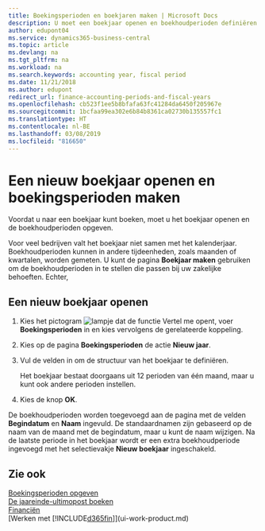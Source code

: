 ```yaml
---
title: Boekingsperioden en boekjaren maken | Microsoft Docs
description: U moet een boekjaar openen en boekhoudperioden definiëren voordat u in een boekjaar kunt boeken.
author: edupont04
ms.service: dynamics365-business-central
ms.topic: article
ms.devlang: na
ms.tgt_pltfrm: na
ms.workload: na
ms.search.keywords: accounting year, fiscal period
ms.date: 11/21/2018
ms.author: edupont
redirect_url: finance-accounting-periods-and-fiscal-years
ms.openlocfilehash: cb523f1ee5b8bfafa63fc41284da6450f205967e
ms.sourcegitcommit: 1bcfaa99ea302e6b84b8361ca02730b135557fc1
ms.translationtype: HT
ms.contentlocale: nl-BE
ms.lasthandoff: 03/08/2019
ms.locfileid: "816650"
---
```

# <a name="open-a-new-fiscal-year-and-create-accounting-periods"></a>Een nieuw boekjaar openen en boekingsperioden maken
Voordat u naar een boekjaar kunt boeken, moet u het boekjaar openen en de boekhoudperioden opgeven.  

Voor veel bedrijven valt het boekjaar niet samen met het kalenderjaar. Boekhoudperioden kunnen in andere tijdeenheden, zoals maanden of kwartalen, worden gemeten. U kunt de pagina **Boekjaar maken** gebruiken om de boekhoudperioden in te stellen die passen bij uw zakelijke behoeften. Echter,   

## <a name="to-open-a-new-fiscal-year"></a>Een nieuw boekjaar openen
1. Kies het pictogram ![lampje dat de functie Vertel me opent](media/ui-search/search_small.png "Vertel me wat u wilt doen"), voer **Boekingsperioden** in en kies vervolgens de gerelateerde koppeling.
2. Kies op de pagina **Boekingsperioden** de actie **Nieuw jaar**.
3. Vul de velden in om de structuur van het boekjaar te definiëren.

    Het boekjaar bestaat doorgaans uit 12 perioden van één maand, maar u kunt ook andere perioden instellen.
4. Kies de knop **OK**.

De boekhoudperioden worden toegevoegd aan de pagina met de velden **Begindatum** en **Naam** ingevuld. De standaardnamen zijn gebaseerd op de naam van de maand met de begindatum, maar u kunt de naam wijzigen. Na de laatste periode in het boekjaar wordt er een extra boekhoudperiode ingevoegd met het selectievakje **Nieuw boekjaar** ingeschakeld.  


## <a name="see-also"></a>Zie ook
[Boekingsperioden opgeven](finance-how-specify-posting-periods.md)  
[De jaareinde-ultimopost boeken](year-how-post-year-end-close-entry.md)  
[Financiën](finance.md)  
[Werken met [!INCLUDE[d365fin](includes/d365fin_md.md)]](ui-work-product.md)
